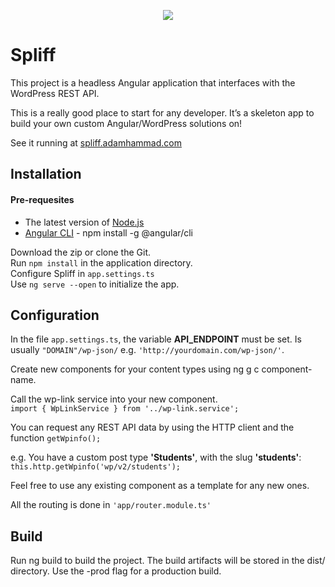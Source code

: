 <p align=center>
  <img src="http://web.adamhammad.com/wp-content/uploads/2018/03/spliff-logo.png">
</p>

# Spliff

This project is a headless Angular application that interfaces with the WordPress REST API.

This is a really good place to start for any developer. It’s a skeleton app to build your own custom Angular/WordPress solutions on!

See it running at [spliff.adamhammad.com](http://spliff.adamhammad.com)

## Installation
#### Pre-requesites
* The latest version of [Node.js](http://nodejs.org) <br>
* [Angular CLI](https://angular.io) - npm install -g @angular/cli

Download the zip or clone the Git.<br>
Run `npm install` in the application directory.<br>
Configure Spliff in `app.settings.ts`<br>
Use `ng serve --open` to initialize the app.

## Configuration
In the file `app.settings.ts`, the variable <b>API_ENDPOINT</b> must be set.
Is usually `"DOMAIN"/wp-json/` e.g. `'http://yourdomain.com/wp-json/'`.

Create new components for your content types using ng g c component-name.

Call the wp-link service into your new component.<br>
`import { WpLinkService } from '../wp-link.service';`

You can request any REST API data by using the HTTP client and the function `getWpinfo();`

e.g. You have a custom post type <b>'Students'</b>, with the slug <b>'students'</b>: <br>
`this.http.getWpinfo('wp/v2/students');`

Feel free to use any existing component as a template for any new ones.

All the routing is done in `'app/router.module.ts'`

## Build
Run ng build to build the project. The build artifacts will be stored in the dist/ directory. Use the -prod flag for a production build.
